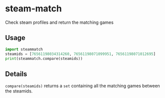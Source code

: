 # steam-match
Check steam profiles and return the matching games

## Usage
```python
import steammatch
steamids = [76561198034314260, 76561198071099951, 76561198071012695]
print(steammatch.compare(steamids))
```

## Details
`compare(steamids)` returns a `set` containing all the matching games between the steamids.
